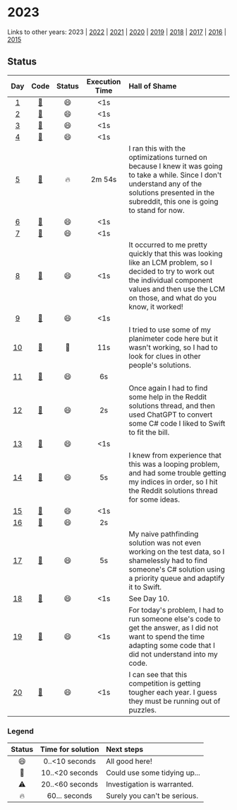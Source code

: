 # 2023

Links to other years: 
2023 | 
[2022](https://github.com/Wave39/AdventOfCode/blob/master/AdventOfCode/Puzzles/2022/README.md) |
[2021](https://github.com/Wave39/AdventOfCode/blob/master/AdventOfCode/Puzzles/2021/README.md) |
[2020](https://github.com/Wave39/AdventOfCode/blob/master/AdventOfCode/Puzzles/2020/README.md) |
[2019](https://github.com/Wave39/AdventOfCode/blob/master/AdventOfCode/Puzzles/2019/README.md) |
[2018](https://github.com/Wave39/AdventOfCode/blob/master/AdventOfCode/Puzzles/2018/README.md) |
[2017](https://github.com/Wave39/AdventOfCode/blob/master/AdventOfCode/Puzzles/2017/README.md) |
[2016](https://github.com/Wave39/AdventOfCode/blob/master/AdventOfCode/Puzzles/2016/README.md) |
[2015](https://github.com/Wave39/AdventOfCode/blob/master/AdventOfCode/Puzzles/2015/README.md)

## Status

| Day | Code | Status | Execution Time | Hall of Shame |
| :---: | :---: | :---: | :---: | :--- |
| [1](https://adventofcode.com/2023/day/1) | [:book:](https://github.com/Wave39/AdventOfCode/blob/master/AdventOfCode/Puzzles/2023/Puzzle_2023_01.swift) | :smile: | <1s |
| [2](https://adventofcode.com/2023/day/2) | [:book:](https://github.com/Wave39/AdventOfCode/blob/master/AdventOfCode/Puzzles/2023/Puzzle_2023_02.swift) | :smile: | <1s |
| [3](https://adventofcode.com/2023/day/3) | [:book:](https://github.com/Wave39/AdventOfCode/blob/master/AdventOfCode/Puzzles/2023/Puzzle_2023_03.swift) | :smile: | <1s |
| [4](https://adventofcode.com/2023/day/4) | [:book:](https://github.com/Wave39/AdventOfCode/blob/master/AdventOfCode/Puzzles/2023/Puzzle_2023_04.swift) | :smile: | <1s |
| [5](https://adventofcode.com/2023/day/5) | [:book:](https://github.com/Wave39/AdventOfCode/blob/master/AdventOfCode/Puzzles/2023/Puzzle_2023_05.swift) | :fire: | 2m 54s | I ran this with the optimizations turned on because I knew it was going to take a while. Since I don't understand any of the solutions presented in the subreddit, this one is going to stand for now. |
| [6](https://adventofcode.com/2023/day/6) | [:book:](https://github.com/Wave39/AdventOfCode/blob/master/AdventOfCode/Puzzles/2023/Puzzle_2023_06.swift) | :smile: | <1s |
| [7](https://adventofcode.com/2023/day/7) | [:book:](https://github.com/Wave39/AdventOfCode/blob/master/AdventOfCode/Puzzles/2023/Puzzle_2023_07.swift) | :smile: | <1s |
| [8](https://adventofcode.com/2023/day/8) | [:book:](https://github.com/Wave39/AdventOfCode/blob/master/AdventOfCode/Puzzles/2023/Puzzle_2023_08.swift) | :smile: | <1s | It occurred to me pretty quickly that this was looking like an LCM problem, so I decided to try to work out the individual component values and then use the LCM on those, and what do you know, it worked! |
| [9](https://adventofcode.com/2023/day/9) | [:book:](https://github.com/Wave39/AdventOfCode/blob/master/AdventOfCode/Puzzles/2023/Puzzle_2023_09.swift) | :smile: | <1s |
| [10](https://adventofcode.com/2023/day/10) | [:book:](https://github.com/Wave39/AdventOfCode/blob/master/AdventOfCode/Puzzles/2023/Puzzle_2023_10.swift) | :eyes: | 11s | I tried to use some of my planimeter code here but it wasn't working, so I had to look for clues in other people's solutions. |
| [11](https://adventofcode.com/2023/day/11) | [:book:](https://github.com/Wave39/AdventOfCode/blob/master/AdventOfCode/Puzzles/2023/Puzzle_2023_11.swift) | :smile: | 6s |
| [12](https://adventofcode.com/2023/day/12) | [:book:](https://github.com/Wave39/AdventOfCode/blob/master/AdventOfCode/Puzzles/2023/Puzzle_2023_12.swift) | :smile: | 2s | Once again I had to find some help in the Reddit solutions thread, and then used ChatGPT to convert some C# code I liked to Swift to fit the bill. |
| [13](https://adventofcode.com/2023/day/13) | [:book:](https://github.com/Wave39/AdventOfCode/blob/master/AdventOfCode/Puzzles/2023/Puzzle_2023_13.swift) | :smile: | <1s |
| [14](https://adventofcode.com/2023/day/14) | [:book:](https://github.com/Wave39/AdventOfCode/blob/master/AdventOfCode/Puzzles/2023/Puzzle_2023_14.swift) | :smile: | 5s | I knew from experience that this was a looping problem, and had some trouble getting my indices in order, so I hit the Reddit solutions thread for some ideas. |
| [15](https://adventofcode.com/2023/day/15) | [:book:](https://github.com/Wave39/AdventOfCode/blob/master/AdventOfCode/Puzzles/2023/Puzzle_2023_15.swift) | :smile: | <1s |
| [16](https://adventofcode.com/2023/day/16) | [:book:](https://github.com/Wave39/AdventOfCode/blob/master/AdventOfCode/Puzzles/2023/Puzzle_2023_16.swift) | :smile: | 2s |
| [17](https://adventofcode.com/2023/day/17) | [:book:](https://github.com/Wave39/AdventOfCode/blob/master/AdventOfCode/Puzzles/2023/Puzzle_2023_17.swift) | :smile: | 5s | My naive pathfinding solution was not even working on the test data, so I shamelessly had to find someone's C# solution using a priority queue and adaptify it to Swift. |
| [18](https://adventofcode.com/2023/day/18) | [:book:](https://github.com/Wave39/AdventOfCode/blob/master/AdventOfCode/Puzzles/2023/Puzzle_2023_18.swift) | :smile: | <1s | See Day 10. |
| [19](https://adventofcode.com/2023/day/19) | [:book:](https://github.com/Wave39/AdventOfCode/blob/master/AdventOfCode/Puzzles/2023/Puzzle_2023_19.swift) | :smile: | <1s | For today's problem, I had to run someone else's code to get the answer, as I did not want to spend the time adapting some code that I did not understand into my code. |
| [20](https://adventofcode.com/2023/day/20) | [:book:](https://github.com/Wave39/AdventOfCode/blob/master/AdventOfCode/Puzzles/2023/Puzzle_2023_20.swift) | :smile: | <1s | I can see that this competition is getting tougher each year. I guess they must be running out of puzzles. |

### Legend

| Status | Time for solution | Next steps |
| :---: | :---: | :--- |
| :smile: | 0..<10 seconds | All good here! |
| :eyes: | 10..<20 seconds | Could use some tidying up... |
| :warning: | 20..<60 seconds | Investigation is warranted. |
| :fire: | 60... seconds | Surely you can't be serious. |

